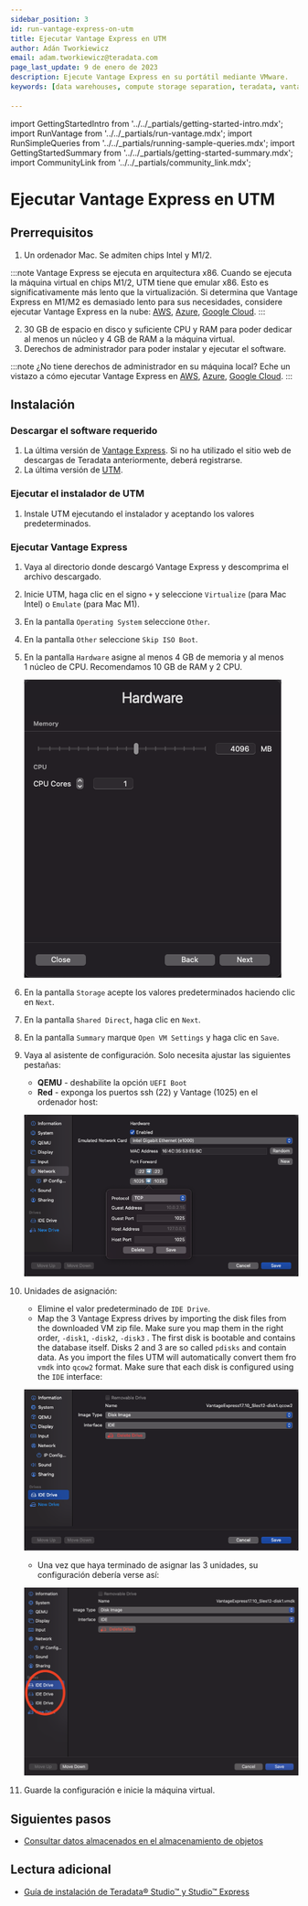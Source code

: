 ```yaml
---
sidebar_position: 3
id: run-vantage-express-on-utm
title: Ejecutar Vantage Express en UTM
author: Adán Tworkiewicz
email: adam.tworkiewicz@teradata.com
page_last_update: 9 de enero de 2023
description: Ejecute Vantage Express en su portátil mediante VMware.
keywords: [data warehouses, compute storage separation, teradata, vantage, cloud data platform, object storage, business intelligence, enterprise analytics]

---
```

import GettingStartedIntro from '../../_partials/getting-started-intro.mdx';
import RunVantage from '../../_partials/run-vantage.mdx';
import RunSimpleQueries from '../../_partials/running-sample-queries.mdx';
import GettingStartedSummary from '../../_partials/getting-started-summary.mdx';
import CommunityLink from '../../_partials/community_link.mdx';

# Ejecutar Vantage Express en UTM

<GettingStartedIntro />

## Prerrequisitos

1. Un ordenador Mac. Se admiten chips Intel y M1/2.

:::note
Vantage Express se ejecuta en arquitectura x86. Cuando se ejecuta la máquina virtual en chips M1/2, UTM tiene que emular x86. Esto es significativamente más lento que la virtualización. Si determina que Vantage Express en M1/M2 es demasiado lento para sus necesidades, considere ejecutar Vantage Express en la nube: [AWS](../on-your-cloud-infrastructure/run-vantage-express-on-aws.md), [Azure](../on-your-cloud-infrastructure/run-vantage-express-on-microsoft-azure.md), [Google Cloud](../on-your-cloud-infrastructure/vantage-express-gcp.md).
:::

2. 30 GB de espacio en disco y suficiente CPU y RAM para poder dedicar al menos un núcleo y 4 GB de RAM a la máquina virtual.
3. Derechos de administrador para poder instalar y ejecutar el software.

:::note
¿No tiene derechos de administrador en su máquina local? Eche un vistazo a cómo ejecutar Vantage Express en [AWS](../on-your-cloud-infrastructure/run-vantage-express-on-aws.md), [Azure](../on-your-cloud-infrastructure/run-vantage-express-on-microsoft-azure.md), [Google Cloud](../on-your-cloud-infrastructure/vantage-express-gcp.md).
:::

## Instalación

### Descargar el software requerido

1. La última versión de [Vantage Express](https://downloads.teradata.com/download/database/teradata-express-for-vmware-player). Si no ha utilizado el sitio web de descargas de Teradata anteriormente, deberá registrarse.
2. La última versión de [UTM](https://mac.getutm.app).

### Ejecutar el instalador de UTM

1. Instale UTM ejecutando el instalador y aceptando los valores predeterminados.

### Ejecutar Vantage Express

1. Vaya al directorio donde descargó Vantage Express y descomprima el archivo descargado.
2. Inicie UTM, haga clic en el signo `+` y seleccione `Virtualize` (para Mac Intel) o `Emulate` (para Mac M1).
3. En la pantalla `Operating System` seleccione `Other`.
4. En la pantalla `Other` seleccione `Skip ISO Boot`.
5. En la pantalla `Hardware` asigne al menos 4 GB de memoria y al menos 1 núcleo de CPU. Recomendamos 10 GB de RAM y 2 CPU.

    ![Hardware UTM](../../images/utm.hardware.png)

6. En la pantalla `Storage` acepte los valores predeterminados haciendo clic en `Next`.
7. En la pantalla `Shared Direct`, haga clic en `Next`.
8. En la pantalla `Summary` marque `Open VM Settings` y haga clic en `Save`.
9. Vaya al asistente de configuración. Solo necesita ajustar las siguientes pestañas:
    - **QEMU** - deshabilite la opción `UEFI Boot`
    - **Red** - exponga los puertos ssh (22) y Vantage (1025) en el ordenador host:

    ![Red UTM](../../images/utm.network.png)

10. Unidades de asignación:
    * Elimine el valor predeterminado de `IDE Drive`.
    * Map the 3 Vantage Express drives by importing the disk files from the downloaded VM zip file. Make sure you map them in the right order, `-disk1`, `-disk2`, `-disk3` \. The first disk is bootable and contains the database itself. Disks 2 and 3 are so called `pdisks` and contain data. As you import the files UTM will automatically convert them fro `vmdk` into `qcow2` format. Make sure that each disk is configured using the `IDE` interface:

    ![Unidades UTM](../../images/utm.drives.png)

    * Una vez que haya terminado de asignar las 3 unidades, su configuración debería verse así:

    ![Unidades UTM finales](../../images/utm.final.png)

11. Guarde la configuración e inicie la máquina virtual.

<RunVantage />

<RunSimpleQueries />

<GettingStartedSummary />

## Siguientes pasos
* [Consultar datos almacenados en el almacenamiento de objetos](../../manage-data/nos.md)

## Lectura adicional
* [Guía de instalación de Teradata® Studio™ y Studio™ Express](https://docs.teradata.com/r/Teradata-StudioTM-and-StudioTM-Express-Installation-Guide-17.20)

<CommunityLink />
